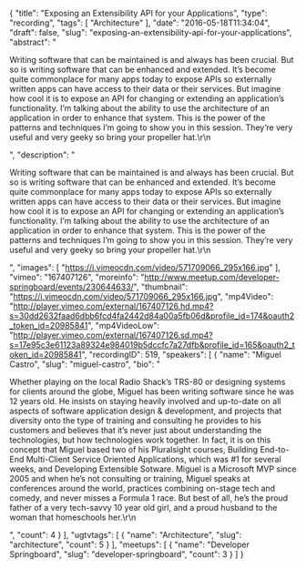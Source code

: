 {
  "title": "Exposing an Extensibility API for your Applications",
  "type": "recording",
  "tags": [
    "Architecture"
  ],
  "date": "2016-05-18T11:34:04",
  "draft": false,
  "slug": "exposing-an-extensibility-api-for-your-applications",
  "abstract": "<p>Writing software that can be maintained is and always has been crucial. But so is writing software that can be enhanced and extended. It’s become quite commonplace for many apps today to expose APIs so externally written apps can have access to their data or their services. But imagine how cool it is to expose an API for changing or extending an application’s functionality. I’m talking about the ability to use the architecture of an application in order to enhance that system. This is the power of the patterns and techniques I’m going to show you in this session. They’re very useful and very geeky so bring your propeller hat.\r\n</p>",
  "description": "<p>Writing software that can be maintained is and always has been crucial. But so is writing software that can be enhanced and extended. It’s become quite commonplace for many apps today to expose APIs so externally written apps can have access to their data or their services. But imagine how cool it is to expose an API for changing or extending an application’s functionality. I’m talking about the ability to use the architecture of an application in order to enhance that system. This is the power of the patterns and techniques I’m going to show you in this session. They’re very useful and very geeky so bring your propeller hat.\r\n</p>",
  "images": [
    "https://i.vimeocdn.com/video/571709066_295x166.jpg"
  ],
  "vimeo": "167407126",
  "moreinfo": "http://www.meetup.com/developer-springboard/events/230644633/",
  "thumbnail": "https://i.vimeocdn.com/video/571709066_295x166.jpg",
  "mp4Video": "http://player.vimeo.com/external/167407126.hd.mp4?s=30dd2632faad6dbb6fcd4fa2442d84a00a5fb06d&profile_id=174&oauth2_token_id=20985841",
  "mp4VideoLow": "http://player.vimeo.com/external/167407126.sd.mp4?s=17e95c3e61123a89324e984019b5dccfc7a27dfb&profile_id=165&oauth2_token_id=20985841",
  "recordingID": 519,
  "speakers": [
    {
      "name": "Miguel Castro",
      "slug": "miguel-castro",
      "bio": "<p>Whether playing on the local Radio Shack’s TRS-80 or designing systems for clients around the globe, Miguel has been writing software since he was 12 years old. He insists on staying heavily involved and up-to-date on all aspects of software application design & development, and projects that diversity onto the type of training and consulting he provides to his customers and believes that it’s never just about understanding the technologies, but how technologies work together. In fact, it is on this concept that Miguel based two of his Pluralsight courses, Building End-to-End Multi-Client Service Oriented Applications, which was #1 for several weeks, and Developing Extensible Sotware. Miguel is a Microsoft MVP since 2005 and when he’s not consulting or training, Miguel speaks at conferences around the world, practices combining on-stage tech and comedy, and never misses a Formula 1 race. But best of all, he’s the proud father of a very tech-savvy 10 year old girl, and a proud husband to the woman that homeschools her.\r\n</p>",
      "count": 4
    }
  ],
  "ugtvtags": [
    {
      "name": "Architecture",
      "slug": "architecture",
      "count": 5
    }
  ],
  "meetups": [
    {
      "name": "Developer Springboard",
      "slug": "developer-springboard",
      "count": 3
    }
  ]
}